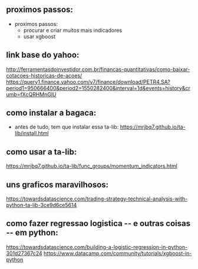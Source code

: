 
proximos passos:
----

- proximos passos: 
    - procurar e criar muitos mais indicadores
    - usar xgboost    



link base do yahoo:
----
http://ferramentasdoinvestidor.com.br/financas-quantitativas/como-baixar-cotacoes-historicas-de-acoes/
https://query1.finance.yahoo.com/v7/finance/download/PETR4.SA?period1=950666400&period2=1550282400&interval=1d&events=history&crumb=fXcQRHMnGlU


como instalar a bagaca:
----
- antes de tudo, tem que instalar essa ta-lib: https://mrjbq7.github.io/ta-lib/install.html


como usar a ta-lib:
----

https://mrjbq7.github.io/ta-lib/func_groups/momentum_indicators.html

uns graficos maravilhosos:
----
https://towardsdatascience.com/trading-strategy-technical-analysis-with-python-ta-lib-3ce9d6ce5614

como fazer regressao logistica -- e outras coisas -- em python:
---
https://towardsdatascience.com/building-a-logistic-regression-in-python-301d27367c24
https://www.datacamp.com/community/tutorials/xgboost-in-python